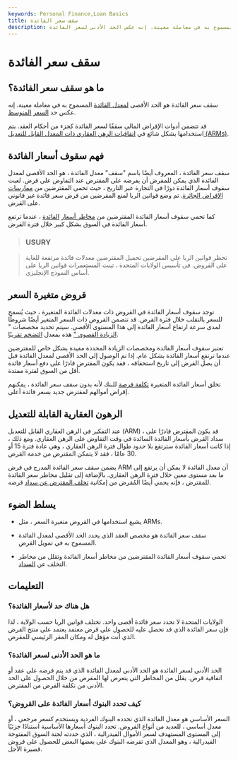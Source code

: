 ```yaml
---
keywords: Personal Finance,Loan Basics
title: سقف سعر الفائدة
description: سقف سعر الفائدة هو الحد الأقصى لمعدل الفائدة المسموح به في معاملة معينة. إنه عكس الحد الأدنى لسعر الفائدة.
---
```


# سقف سعر الفائدة
## ما هو سقف سعر الفائدة؟

سقف سعر الفائدة هو الحد الأقصى [لمعدل الفائدة](/interestrate) المسموح به في معاملة معينة. إنه عكس حد [السعر](/interestratefloor) [المتوسط](/interestratefloor).

قد تتضمن أدوات الإقراض المالي سقفًا لسعر الفائدة كجزء من أحكام العقد. يتم استخدامها بشكل شائع في [اتفاقيات الرهن العقاري ذات المعدل القابل للتعديل (ARMs)](/arm).

## فهم سقوف أسعار الفائدة

سقف سعر الفائدة ، المعروف أيضًا باسم "سقف" معدل الفائدة ، هو الحد الأقصى لمعدل الفائدة الذي يمكن للمقرض أن يفرضه على المقترض عند التفاوض على قرض. لعبت سقوف أسعار الفائدة دورًا في التجارة عبر التاريخ ، حيث تحمي المقترضين من [ممارسات الإقراض الجائرة](/predatory_lending). تم وضع قوانين الربا لمنع المقرضين من فرض سعر فائدة غير قانوني على القرض.

كما تحمي سقوف أسعار الفائدة المقترضين من [مخاطر أسعار](/interestraterisk) [الفائدة](/interestraterisk) ، عندما ترتفع أسعار الفائدة في السوق بشكل كبير خلال فترة القرض.

> ### USURY

> تحظر قوانين الربا على المقرضين تحميل المقترضين معدلات فائدة مرتفعة للغاية على القروض. في تأسيس الولايات المتحدة ، تبنت المستعمرات قوانين الربا على أساس النموذج الإنجليزي.

>

## قروض متغيرة السعر

توجد سقوف أسعار الفائدة في القروض ذات معدلات الفائدة المتغيرة ، حيث يُسمح للسعر بالتقلب خلال فترة القرض. قد تتضمن القروض ذات السعر المتغير أيضًا شروطًا لمدى سرعة ارتفاع أسعار الفائدة إلى هذا المستوى الأقصى. سيتم تحديد مخصصات " [الزيادة القصوى "](/annual-cap) هذه بمعدل [التضخم تقريبًا](/inflation).

تعتبر سقوف أسعار الفائدة ومخصصات الزيادة المحددة مفيدة بشكل خاص للمقترضين عندما ترتفع أسعار الفائدة بشكل عام. إذا تم الوصول إلى الحد الأقصى لمعدل الفائدة قبل أن يصل القرض إلى تاريخ استحقاقه ، فقد يكون المقترض قادرًا على دفع أسعار فائدة أقل من السوق لفترة ممتدة.

تخلق أسعار الفائدة المتغيرة [تكلفة فرصة](/opportunitycost) للبنك لأنه بدون سقف سعر الفائدة ، يمكنهم إقراض أموالهم لمقترض جديد بسعر فائدة أعلى.

## الرهون العقارية القابلة للتعديل

عند التفكير في الرهن العقاري القابل للتعديل (ARM) ، قد يكون المقترض قادرًا على سداد القرض بأسعار الفائدة السائدة في وقت التفاوض على الرهن العقاري. ومع ذلك ، إذا كانت أسعار الفائدة سترتفع بلا حدود طوال فترة الرهن العقاري ، وهي عادة فترة 15 أو 30 عامًا ، فقد لا يتمكن المقترض من خدمة القرض.

يضمن سقف سعر الفائدة المدرج في قرض ARM أن معدل الفائدة لا يمكن أن يرتفع إلى ما بعد مستوى معين خلال فترة الرهن العقاري. بالإضافة إلى تقليل مخاطر سعر الفائدة للمقترض ، فإنه يحمي أيضًا المُقرض من إمكانية [تخلف المقترض عن سداد](/default2) قرضه.

## يسلط الضوء

- يشيع استخدامها في القروض متغيرة السعر ، مثل ARMs.

- سقف سعر الفائدة هو مخصص العقد الذي يحدد الحد الأقصى لمعدل الفائدة المسموح به في تمويل القرض.

- تحمي سقوف أسعار الفائدة المقترضين من مخاطر أسعار الفائدة وتقلل من مخاطر التخلف عن [السداد](/default2).

## التعليمات

### هل هناك حد لأسعار الفائدة؟

الولايات المتحدة لا تحدد سعر فائدة أقصى واحد. تختلف قوانين الربا حسب الولاية ، لذا فإن سعر الفائدة الذي قد تحصل عليه للحصول على قرض معتمد يعتمد على منتج القرض الذي أنت مؤهل له ومكان المقر الرئيسي للمقرض.

### ما هو الحد الأدنى لسعر الفائدة؟

الحد الأدنى لسعر الفائدة هو الحد الأدنى لمعدل الفائدة الذي قد يتم فرضه على عقد أو اتفاقية قرض. يقلل من المخاطر التي يتعرض لها المقرض من خلال الحصول على الحد الأدنى من تكلفة القرض من المقترض.

### كيف تحدد البنوك أسعار الفائدة على القروض؟

السعر الأساسي هو معدل الفائدة الذي تحدده البنوك الفردية ويستخدم كسعر مرجعي ، أو معدل أساسي ، للعديد من أنواع القروض. تحدد البنوك أسعارها الأساسية استنادًا جزئيًا إلى المستوى المستهدف لسعر الأموال الفيدرالية ، الذي حددته لجنة السوق المفتوحة الفيدرالية ، وهو المعدل الذي تفرضه البنوك على بعضها البعض للحصول على قروض قصيرة الأجل.

